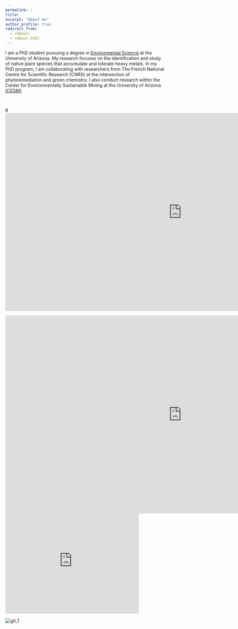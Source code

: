 ```yaml
---
permalink: /
title: 
excerpt: "About me"
author_profile: true
redirect_from: 
  - /about/
  - /about.html
---
```

I am a PhD student pursuing a degree in [Environmental Science](https://environmentalscience.cales.arizona.edu/) at the University of Arizona. My research focuses on the identification and study of native plant species that accumulate and tolerate heavy metals. In my PhD program, I am collaborating with researchers from The French National Centre for Scientific Research (CNRS) at the intersection of phytoremediation and green chemistry. I also conduct research within the Center for Environmentally Sustainable Mining at the University of Arizona [(CESM)](https://cesm.arizona.edu/).


<br/>

#<iframe width="1108" height="623" src="https://youtu.be/LtXuN2JGYAs?si=wEylteLjnZm5r6EU" title="Tomasz Wlodarczyk PhD Presentation - ENViSion 2nd place" frameborder="0" allow="accelerometer; autoplay; clipboard-write; encrypted-media; gyroscope; picture-in-picture; web-share" allowfullscreen></iframe>

<iframe width="1108" height="623" src="https://www.youtube.com/watch?v=43Gs5Jvfx4w&list=RD43Gs5Jvfx4w&start_radio=1" title="20230320 JGillan: Make Your Drone Imagery Open &amp; Cloud-Native" frameborder="0" allow="accelerometer; autoplay; clipboard-write; encrypted-media; gyroscope; picture-in-picture; web-share" allowfullscreen></iframe>


<iframe width="420" height="315" src="https://www.youtube.com/watch?v=LtXuN2JGYAs" frameborder="0" allowfullscreen></iframe>


![git_1](images/TW1.png)
